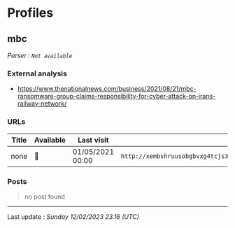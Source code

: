 # Profiles

## **mbc**


_Parser : `Not available`_

### External analysis
- https://www.thenationalnews.com/business/2021/08/21/mbc-ransomware-group-claims-responsibility-for-cyber-attack-on-irans-railway-network/

### URLs
| Title | Available | Last visit | fqdn | Screenshot 
|---|---|---|---|---|
| none | 🔴 | 01/05/2021 00:00 | `http://xembshruusobgbvxg4tcjs3jpdnks6xrr6nbokfxadcnlc53yxir22ad.onion` | ❌ | 

### Posts

> no post found


 --- 


Last update : _Sunday 12/02/2023 23.16 (UTC)_
